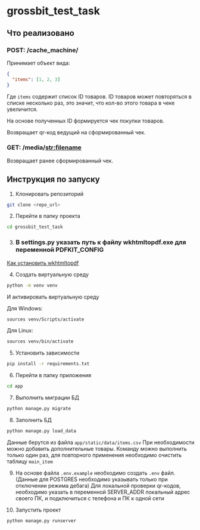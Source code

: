 # grossbit_test_task

## Что реализовано

### POST: /cache_machine/

Принимает объект вида:
```json
{
  "items": [1, 2, 3]
}
```
Где `items` содержит список ID товаров.
ID товаров может повторяться в списке несколько раз,
это значит, что кол-во этого товара в чеке увеличится.

На основе полученных ID формируется чек покупки товаров.

Возвращает qr-код ведущий на сформированный чек.


### GET: /media/<str:filename>
Возвращает ранее сформированный чек.

## Инструкция по запуску

1) Клонировать репозиторий
```bash
git clone <repo_url> 
```

2) Перейти в папку проекта
```bash
cd grossbit_test_task 
```

3) ### В settings.py указать путь к файлу wkhtmltopdf.exe для переменной PDFKIT_CONFIG
[Как установить wkhtmltopdf](https://wkhtmltopdf.org/downloads.html)

4) Создать виртуальную среду
```bash
python -m venv venv
```
И активировать виртуальную среду

Для Windows:
```bash
sources venv/Scripts/activate
```

Для Linux:
```bash
sources venv/bin/activate
```

5) Установить зависимости
```bash
pip install -r requirements.txt
```

6) Перейти в папку приложения
```bash
cd app 
```

7) Выполнить миграции БД
```bash
python manage.py migrate
```

8) Заполнить БД
```bash
python manage.py load_data 
```
Данные берутся из файла `app/static/data/items.csv`
При необходимости можно добавить дополнительные товары.
Команду можно выполнить только один раз,
для повторного применения необходимо очистить таблицу `main_item`

9) На основе файла `.env.example` необходимо создать `.env` файл.
(Данные для POSTGRES необходимо указывать только при отключении режима 
дебага)
Для локальной проверки qr-кодов, необходимо указать в переменной SERVER_ADDR
локальный адрес своего ПК, и подключиться с телефона и ПК к одной сети

10) Запустить проект
```bash
python manage.py runserver
```
